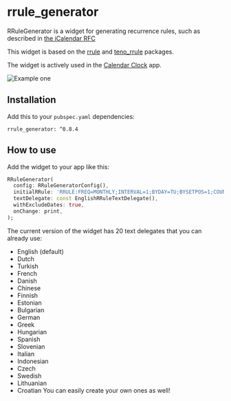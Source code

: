 # rrule_generator

RRuleGenerator is a widget for generating recurrence rules, such as described
in [the iCalendar RFC](https://datatracker.ietf.org/doc/html/rfc5545)

This widget is based on the [rrule](https://pub.dev/packages/rrule) and [teno_rrule](https://pub.dev/packages/teno_rrule) packages.

The widget is actively used in the [Calendar Clock](https://calendarclock.app) app.

![Example one](https://jelter.net/rrule_example.jpg)

## Installation

Add this to your `pubspec.yaml` dependencies:

```
rrule_generator: ^0.8.4
```

## How to use

Add the widget to your app like this:

```dart
RRuleGenerator(
  config: RRuleGeneratorConfig(),
  initialRRule: 'RRULE:FREQ=MONTHLY;INTERVAL=1;BYDAY=TU;BYSETPOS=1;COUNT=9',
  textDelegate: const EnglishRRuleTextDelegate(),
  withExcludeDates: true,
  onChange: print,
);
```

The current version of the widget has 20 text delegates that you can already use:
- English (default)
- Dutch
- Turkish
- French
- Danish
- Chinese
- Finnish
- Estonian
- Bulgarian
- German
- Greek
- Hungarian
- Spanish
- Slovenian
- Italian
- Indonesian
- Czech
- Swedish
- Lithuanian
- Croatian
You can easily create your own ones as well!